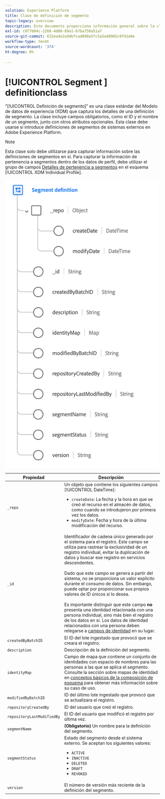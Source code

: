 ```yaml
---
solution: Experience Platform
title: Clase de definición de segmento
topic-legacy: overview
description: Este documento proporciona información general sobre la clase de definición de segmentos en el Modelo de datos de experiencia (XDM).
exl-id: c0f7b04c-2266-4d08-89a1-67ba758a51a7
source-git-commit: 632ea4e2a94bfcad098a5fc5a5ed8985c0f41e0e
workflow-type: tm+mt
source-wordcount: '374'
ht-degree: 0%

---
```


# [!UICONTROL Segment ] definitionclass

&quot;[!UICONTROL Definición de segmento]&quot; es una clase estándar del Modelo de datos de experiencia (XDM) que captura los detalles de una definición de segmento. La clase incluye campos obligatorios, como el ID y el nombre de un segmento, junto con otros atributos opcionales. Esta clase debe usarse si introduce definiciones de segmentos de sistemas externos en Adobe Experience Platform.

>[!NOTE]
>
>Esta clase solo debe utilizarse para capturar información sobre las definiciones de segmentos en sí. Para capturar la información de pertenencia a segmentos dentro de los datos de perfil, debe utilizar el grupo de campos [Detalles de pertenencia a segmentos](../field-groups/profile/segmentation.md) en el esquema [!UICONTROL XDM Individual Profile].

![](../images/classes/segment-definition.png)

| Propiedad | Descripción |
| --- | --- |
| `_repo` | Un objeto que contiene los siguientes campos [!UICONTROL DateTime]: <ul><li>`createDate`: La fecha y la hora en que se creó el recurso en el almacén de datos, como cuando se introdujeron por primera vez los datos.</li><li>`modifyDate`: Fecha y hora de la última modificación del recurso.</li></ul> |
| `_id` | Identificador de cadena único generado por el sistema para el registro. Este campo se utiliza para rastrear la exclusividad de un registro individual, evitar la duplicación de datos y buscar ese registro en servicios descendentes.<br><br>Dado que este campo se genera a partir del sistema, no se proporciona un valor explícito durante el consumo de datos. Sin embargo, puede optar por proporcionar sus propios valores de ID únicos si lo desea.<br><br>Es importante distinguir que este campo  **no** presenta una identidad relacionada con una persona individual, sino más bien el registro de los datos en sí. Los datos de identidad relacionados con una persona deben relegarse a [campos de identidad](../schema/composition.md#identity) en su lugar. |
| `createdByBatchID` | El ID del lote ingestado que provocó que se creara el registro. |
| `description` | Descripción de la definición del segmento. |
| `identityMap` | Campo de mapa que contiene un conjunto de identidades con espacio de nombres para las personas a las que se aplica el segmento. Consulte la sección sobre mapas de identidad en [conceptos básicos de la composición de esquema](../schema/composition.md#identityMap) para obtener más información sobre su caso de uso. |
| `modifiedByBatchID` | ID del último lote ingestado que provocó que se actualizara el registro. |
| `repositoryCreatedBy` | ID del usuario que creó el registro. |
| `repositoryLastModifiedBy` | El ID del usuario que modificó el registro por última vez. |
| `segmentName` | **(Obligatorio)** Un nombre para la definición del segmento. |
| `segmentStatus` | Estado del segmento desde el sistema externo. Se aceptan los siguientes valores: <ul><li>`ACTIVE`</li><li>`INACTIVE`</li><li>`DELETED`</li><li>`DRAFT`</li><li>`REVOKED`</li></ul> |
| `version` | El número de versión más reciente de la definición del segmento. |
